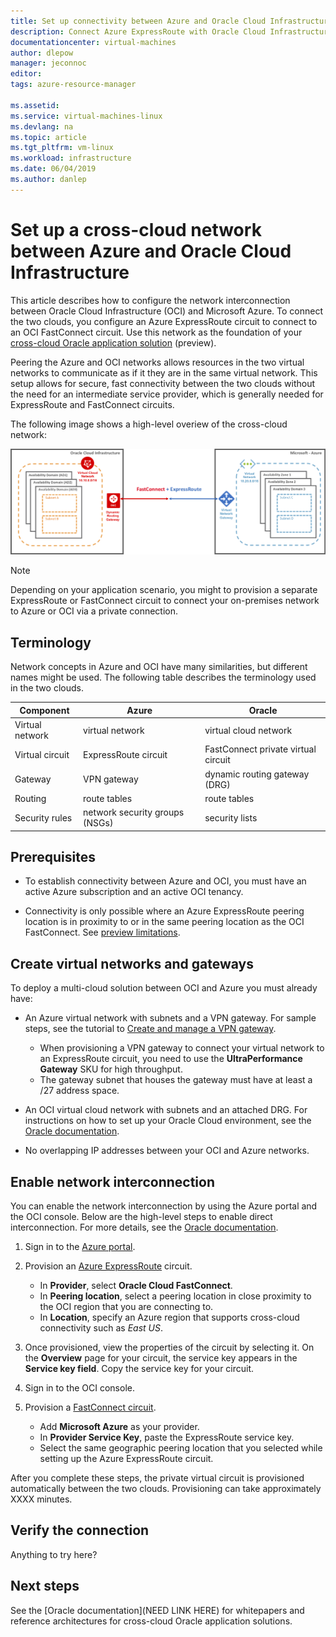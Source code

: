 ```yaml
---
title: Set up connectivity between Azure and Oracle Cloud Infrastructure | Microsoft Docs
description: Connect Azure ExpressRoute with Oracle Cloud Infrastructure (OCI) FastConnect to enable cross-cloud Oracle application solutions
documentationcenter: virtual-machines
author: dlepow
manager: jeconnoc
editor: 
tags: azure-resource-manager

ms.assetid: 
ms.service: virtual-machines-linux
ms.devlang: na
ms.topic: article
ms.tgt_pltfrm: vm-linux
ms.workload: infrastructure
ms.date: 06/04/2019
ms.author: danlep
---
```


# Set up a cross-cloud network between Azure and Oracle Cloud Infrastructure  

This article describes how to configure the network interconnection between Oracle Cloud Infrastructure (OCI) and Microsoft Azure. To connect the two clouds, you configure an Azure ExpressRoute circuit to connect to an OCI FastConnect circuit. Use this network as the foundation of your [cross-cloud Oracle application solution](oracle-oci-overview.md) (preview).
 
Peering the Azure and OCI networks allows resources in the two virtual networks to communicate as if it they are in the same virtual network. This setup allows for secure, fast connectivity between the two clouds without the need for an intermediate service provider, which is generally needed for ExpressRoute and FastConnect circuits.

The following image shows a high-level overiew of the cross-cloud network:

![](media/oracle-asm/azure-oci-connect.png)

> [!NOTE]
> Depending on your application scenario, you might to provision a separate ExpressRoute or FastConnect circuit to connect your on-premises network to Azure or OCI via a private connection. 

## Terminology

Network concepts in Azure and OCI have many similarities, but different names might be used. The following table describes the terminology used in the two clouds.

| Component	| Azure	| Oracle |
|---|----|----|
| Virtual network |	virtual network | virtual cloud network |
| Virtual circuit | ExpressRoute circuit |FastConnect private virtual circuit |
| Gateway | VPN gateway	| dynamic routing gateway (DRG) |
Routing | route tables | route tables |
| Security rules | network security groups (NSGs) | security lists |

## Prerequisites

* To establish connectivity between Azure and OCI, you must have an active Azure subscription and an active OCI tenancy.

* Connectivity is only possible where an Azure ExpressRoute peering location is in proximity to or in the same peering location as the OCI FastConnect. See [preview limitations](oracle-oci-overview.md#preview-limitations).
## Create virtual networks and gateways

To deploy a multi-cloud solution between OCI and Azure you must already have:

* An Azure virtual network with subnets and a VPN gateway. For sample steps, see the tutorial to [Create and manage a VPN gateway](../../../vpn-gateway/vpn-gateway-tutorial-create-gateway-powershell.md).

    * When provisioning a VPN gateway to connect your virtual network to an ExpressRoute circuit, you need to use the **UltraPerformance Gateway** SKU for high throughput. 
    * The gateway subnet that houses the gateway must have at least a /27 address space.

* An OCI virtual cloud network with subnets and an attached DRG. For instructions on how to set up your Oracle Cloud environment, see the [Oracle documentation](https://docs.cloud.oracle.com/iaas/Content/Network/Concepts/overview.htm). 

* No overlapping IP addresses between your OCI and Azure networks.

## Enable network interconnection

You can enable the network interconnection by using the Azure portal and the OCI console. Below are the high-level steps to enable direct interconnection. For more details, see the [Oracle documentation](https://docs.cloud.oracle.com/iaas/Content/Network/Concepts/azure.htm).

1. Sign in to the [Azure portal](https://portal.azure.com).
1. Provision an [Azure ExpressRoute](../../../expressroute/expressroute-howto-circuit-portal-resource-manager.md) circuit. 

    * In **Provider**, select **Oracle Cloud FastConnect**.
    *  In **Peering location**, select a peering location in close proximity to the OCI region that you are connecting to.
    * In **Location**, specify an Azure region that supports cross-cloud connectivity such as *East US*.
1. Once provisioned, view the properties of the circuit by selecting it. On the **Overview** page for your circuit, the service key appears in the **Service key field**. Copy the service key for your circuit.
1. Sign in to the OCI console.
1. Provision a [FastConnect circuit](https://docs.cloud.oracle.com/iaas/Content/Network/Concepts/fastconnectprovider.htm). 
    * Add **Microsoft Azure** as your provider.
    * In **Provider Service Key**, paste the ExpressRoute service key. 
    * Select the same geographic peering location that you selected while setting up the Azure ExpressRoute circuit.

After you complete these steps, the private virtual circuit is provisioned automatically between the two clouds. Provisioning can take approximately XXXX minutes.

## Verify the connection 

Anything to try here?

## Next steps

See the [Oracle documentation](NEED LINK HERE) for whitepapers and reference architectures for cross-cloud Oracle application solutions.

 
